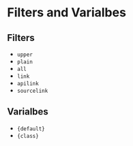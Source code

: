 # Filters and Varialbes

## Filters

* `upper`
* `plain`
* `all`
* `link`
* `apilink`
* `sourcelink`


## Varialbes

* `{default}`
* `{class}`
